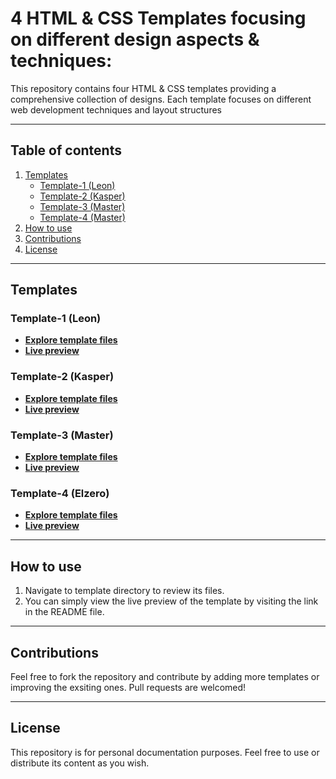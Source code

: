 # 4 HTML & CSS Templates focusing on different design aspects & techniques:

This repository contains four HTML & CSS templates providing a comprehensive collection of designs. Each template focuses on different web development techniques and layout structures

---

## Table of contents

1. [Templates](#templates)
   - [Template-1 (Leon)](#template-1-leon)
   - [Template-2 (Kasper)](#template-2-kasper)
   - [Template-3 (Master)](#template-3-master)
   - [Template-4 (Master)](#template-4-elzero)
2. [How to use](#how-to-use)
3. [Contributions](#contributions)
4. [License](#license)

---

## Templates

### Template-1 (Leon)
  - **[Explore template files](Template_1)**
  - **[Live preview](https://template-1-leon.netlify.app/)**

### Template-2 (Kasper)
  - **[Explore template files](Template_2)**
  - **[Live preview](https://template-2-kasper.netlify.app/)**

### Template-3 (Master)
  - **[Explore template files](Template_3)**
  - **[Live preview](https://template-3-master.netlify.app/)**

### Template-4 (Elzero)
  - **[Explore template files](Template_4)**
  - **[Live preview]()**

---

## How to use

1. Navigate to template directory to review its files.
3. You can simply view the live preview of the template by visiting the link in the README file.

---

## Contributions

Feel free to fork the repository and contribute by adding more templates or improving the exsiting ones. Pull requests are welcomed!

---

## License

This repository is for personal documentation purposes. Feel free to use or distribute its content as you wish.

